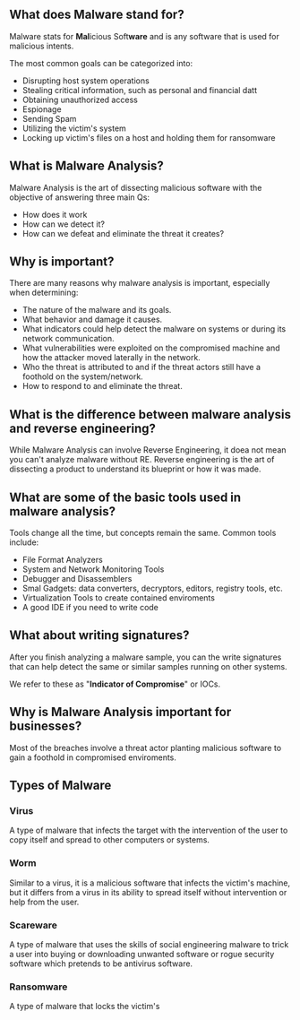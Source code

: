 ## What does Malware stand for?

Malware stats for **Mal**icious Soft**ware** and is any software that is used for malicious intents.

The most common goals can be categorized into:

- Disrupting host system operations
- Stealing critical information, such as personal and financial datt
- Obtaining unauthorized access
- Espionage
- Sending Spam
- Utilizing the victim's system
- Locking up victim's files on a host and holding them for ransomware

## What is Malware Analysis?

Malware Analysis is the art of dissecting malicious software with the objective of answering three main Qs:

- How does it work
- How can we detect it?
- How can we defeat and eliminate the threat it creates?

## Why is important?

There are many reasons why malware analysis is important, especially when determining:

- The nature of the malware and its goals.
- What behavior and damage it causes.
- What indicators could help detect the malware on systems or during its network communication.
- What vulnerabilities were exploited on the compromised machine and how the attacker moved laterally in the network.
- Who the threat is attributed to and if the threat actors still have a foothold on the system/network.
- How to respond to and eliminate the threat.

## What is the difference between malware analysis and reverse engineering?

While Malware Analysis can involve Reverse Engineering, it doea not mean you can't analyze malware without RE. Reverse engineering is the art of dissecting a product to understand its blueprint or how it was made.

## What are some of the basic tools used in malware analysis?

Tools change all the time, but concepts remain the same.
Common tools include:
- File Format Analyzers
- System and Network Monitoring Tools
- Debugger and Disassemblers
- Smal Gadgets: data converters, decryptors, editors, registry tools, etc.
- Virtualization Tools to create contained enviroments
- A good IDE if you need to write code

## What about writing signatures?

After you finish analyzing a malware sample, you can the write signatures that can help detect the same or similar samples running on other systems.

We refer to these as "**Indicator of Compromise**" or IOCs.

## Why is Malware Analysis important for businesses?

Most of the breaches involve a threat actor planting malicious software to gain a foothold in compromised enviroments.

## Types of Malware

### Virus

A type of malware that infects the target with the intervention of the user to copy itself and spread to other computers or systems.

### Worm

Similar to a virus, it is a malicious software that infects the victim's machine, but it differs from a virus in its ability to spread itself without intervention or help from the user.

### Scareware

A type of malware that uses the skills of social engineering malware to trick a user into buying or downloading unwanted software or rogue security software which pretends to be antivirus software.

### Ransomware

A type of malware that locks the victim's
